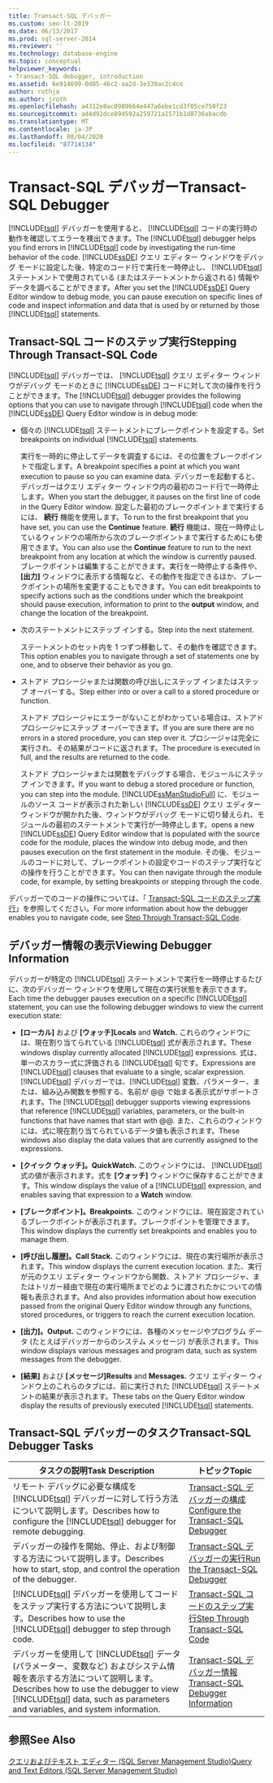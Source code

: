 ```yaml
---
title: Transact-SQL デバッガー
ms.custom: seo-lt-2019
ms.date: 06/13/2017
ms.prod: sql-server-2014
ms.reviewer: ''
ms.technology: database-engine
ms.topic: conceptual
helpviewer_keywords:
- Transact-SQL debugger, introduction
ms.assetid: 6e914699-0d85-46c2-aa2d-3e339ac2c4ce
author: rothja
ms.author: jroth
ms.openlocfilehash: a4312e8ac0989664e447a6ebe1cd3f05ce750f23
ms.sourcegitcommit: ad4d92dce894592a259721a1571b1d8736abacdb
ms.translationtype: MT
ms.contentlocale: ja-JP
ms.lasthandoff: 08/04/2020
ms.locfileid: "87714134"
---
```

# <a name="transact-sql-debugger"></a><span data-ttu-id="b22bd-102">Transact-SQL デバッガー</span><span class="sxs-lookup"><span data-stu-id="b22bd-102">Transact-SQL Debugger</span></span>
  <span data-ttu-id="b22bd-103">[!INCLUDE[tsql](../../includes/tsql-md.md)] デバッガーを使用すると、 [!INCLUDE[tsql](../../includes/tsql-md.md)] コードの実行時の動作を確認してエラーを検出できます。</span><span class="sxs-lookup"><span data-stu-id="b22bd-103">The [!INCLUDE[tsql](../../includes/tsql-md.md)] debugger helps you find errors in [!INCLUDE[tsql](../../includes/tsql-md.md)] code by investigating the run-time behavior of the code.</span></span> <span data-ttu-id="b22bd-104">[!INCLUDE[ssDE](../../includes/ssde-md.md)] クエリ エディター ウィンドウをデバッグ モードに設定した後、特定のコード行で実行を一時停止し、 [!INCLUDE[tsql](../../includes/tsql-md.md)] ステートメントで使用されている (またはステートメントから返される) 情報やデータを調べることができます。</span><span class="sxs-lookup"><span data-stu-id="b22bd-104">After you set the [!INCLUDE[ssDE](../../includes/ssde-md.md)] Query Editor window to debug mode, you can pause execution on specific lines of code and inspect information and data that is used by or returned by those [!INCLUDE[tsql](../../includes/tsql-md.md)] statements.</span></span>  
  
## <a name="stepping-through-transact-sql-code"></a><span data-ttu-id="b22bd-105">Transact-SQL コードのステップ実行</span><span class="sxs-lookup"><span data-stu-id="b22bd-105">Stepping Through Transact-SQL Code</span></span>  
 <span data-ttu-id="b22bd-106">[!INCLUDE[tsql](../../includes/tsql-md.md)] デバッガーでは、 [!INCLUDE[tsql](../../includes/tsql-md.md)] クエリ エディター ウィンドウがデバッグ モードのときに [!INCLUDE[ssDE](../../includes/ssde-md.md)] コードに対して次の操作を行うことができます。</span><span class="sxs-lookup"><span data-stu-id="b22bd-106">The [!INCLUDE[tsql](../../includes/tsql-md.md)] debugger provides the following options that you can use to navigate through [!INCLUDE[tsql](../../includes/tsql-md.md)] code when the [!INCLUDE[ssDE](../../includes/ssde-md.md)] Query Editor window is in debug mode:</span></span>  
  
-   <span data-ttu-id="b22bd-107">個々の [!INCLUDE[tsql](../../includes/tsql-md.md)] ステートメントにブレークポイントを設定する。</span><span class="sxs-lookup"><span data-stu-id="b22bd-107">Set breakpoints on individual [!INCLUDE[tsql](../../includes/tsql-md.md)] statements.</span></span>  
  
     <span data-ttu-id="b22bd-108">実行を一時的に停止してデータを調査するには、その位置をブレークポイントで指定します。</span><span class="sxs-lookup"><span data-stu-id="b22bd-108">A breakpoint specifies a point at which you want execution to pause so you can examine data.</span></span> <span data-ttu-id="b22bd-109">デバッガーを起動すると、デバッガーはクエリ エディター ウィンドウ内の最初のコード行で一時停止します。</span><span class="sxs-lookup"><span data-stu-id="b22bd-109">When you start the debugger, it pauses on the first line of code in the Query Editor window.</span></span> <span data-ttu-id="b22bd-110">設定した最初のブレークポイントまで実行するには、 **続行** 機能を使用します。</span><span class="sxs-lookup"><span data-stu-id="b22bd-110">To run to the first breakpoint that you have set, you can use the **Continue** feature.</span></span> <span data-ttu-id="b22bd-111">**続行** 機能は、現在一時停止しているウィンドウの場所から次のブレークポイントまで実行するためにも使用できます。</span><span class="sxs-lookup"><span data-stu-id="b22bd-111">You can also use the **Continue** feature to run to the next breakpoint from any location at which the window is currently paused.</span></span> <span data-ttu-id="b22bd-112">ブレークポイントは編集することができます。実行を一時停止する条件や、 **[出力]** ウィンドウに表示する情報など、その動作を指定できるほか、ブレークポイントの場所を変更することもできます。</span><span class="sxs-lookup"><span data-stu-id="b22bd-112">You can edit breakpoints to specify actions such as the conditions under which the breakpoint should pause execution, information to print to the **output** window, and change the location of the breakpoint.</span></span>  
  
-   <span data-ttu-id="b22bd-113">次のステートメントにステップ インする。</span><span class="sxs-lookup"><span data-stu-id="b22bd-113">Step into the next statement.</span></span>  
  
     <span data-ttu-id="b22bd-114">ステートメントのセット内を 1 つずつ移動して、その動作を確認できます。</span><span class="sxs-lookup"><span data-stu-id="b22bd-114">This option enables you to navigate through a set of statements one by one, and to observe their behavior as you go.</span></span>  
  
-   <span data-ttu-id="b22bd-115">ストアド プロシージャまたは関数の呼び出しにステップ インまたはステップ オーバーする。</span><span class="sxs-lookup"><span data-stu-id="b22bd-115">Step either into or over a call to a stored procedure or function.</span></span>  
  
     <span data-ttu-id="b22bd-116">ストアド プロシージャにエラーがないことがわかっている場合は、ストアド プロシージャにステップ オーバーできます。</span><span class="sxs-lookup"><span data-stu-id="b22bd-116">If you are sure there are no errors in a stored procedure, you can step over it.</span></span> <span data-ttu-id="b22bd-117">プロシージャは完全に実行され、その結果がコードに返されます。</span><span class="sxs-lookup"><span data-stu-id="b22bd-117">The procedure is executed in full, and the results are returned to the code.</span></span>  
  
     <span data-ttu-id="b22bd-118">ストアド プロシージャまたは関数をデバッグする場合、モジュールにステップ インできます。</span><span class="sxs-lookup"><span data-stu-id="b22bd-118">If you want to debug a stored procedure or function, you can step into the module.</span></span> [!INCLUDE[ssManStudioFull](../../includes/ssmanstudiofull-md.md)] <span data-ttu-id="b22bd-119">に、モジュールのソース コードが表示された新しい [!INCLUDE[ssDE](../../includes/ssde-md.md)] クエリ エディター ウィンドウが開かれた後、ウィンドウがデバッグ モードに切り替えられ、モジュールの最初のステートメントで実行が一時停止します。</span><span class="sxs-lookup"><span data-stu-id="b22bd-119">opens a new [!INCLUDE[ssDE](../../includes/ssde-md.md)] Query Editor window that is populated with the source code for the module, places the window into debug mode, and then pauses execution on the first statement in the module.</span></span> <span data-ttu-id="b22bd-120">その後、モジュールのコードに対して、ブレークポイントの設定やコードのステップ実行などの操作を行うことができます。</span><span class="sxs-lookup"><span data-stu-id="b22bd-120">You can then navigate through the module code, for example, by setting breakpoints or stepping through the code.</span></span>  
  
 <span data-ttu-id="b22bd-121">デバッガーでのコードの操作については、「 [Transact-SQL コードのステップ実行](step-through-transact-sql-code.md)」を参照してください。</span><span class="sxs-lookup"><span data-stu-id="b22bd-121">For more information about how the debugger enables you to navigate code, see [Step Through Transact-SQL Code](step-through-transact-sql-code.md).</span></span>  
  
## <a name="viewing-debugger-information"></a><span data-ttu-id="b22bd-122">デバッガー情報の表示</span><span class="sxs-lookup"><span data-stu-id="b22bd-122">Viewing Debugger Information</span></span>  
 <span data-ttu-id="b22bd-123">デバッガーが特定の [!INCLUDE[tsql](../../includes/tsql-md.md)] ステートメントで実行を一時停止するたびに、次のデバッガー ウィンドウを使用して現在の実行状態を表示できます。</span><span class="sxs-lookup"><span data-stu-id="b22bd-123">Each time the debugger pauses execution on a specific [!INCLUDE[tsql](../../includes/tsql-md.md)] statement, you can use the following debugger windows to view the current execution state:</span></span>  
  
-   <span data-ttu-id="b22bd-124">**[ローカル]** および **[ウォッチ]**</span><span class="sxs-lookup"><span data-stu-id="b22bd-124">**Locals** and **Watch.**</span></span> <span data-ttu-id="b22bd-125">これらのウィンドウには、現在割り当てられている [!INCLUDE[tsql](../../includes/tsql-md.md)] 式が表示されます。</span><span class="sxs-lookup"><span data-stu-id="b22bd-125">These windows display currently allocated [!INCLUDE[tsql](../../includes/tsql-md.md)] expressions.</span></span> <span data-ttu-id="b22bd-126">式は、単一のスカラー式に評価される [!INCLUDE[tsql](../../includes/tsql-md.md)] 句です。</span><span class="sxs-lookup"><span data-stu-id="b22bd-126">Expressions are [!INCLUDE[tsql](../../includes/tsql-md.md)] clauses that evaluate to a single, scalar expression.</span></span> <span data-ttu-id="b22bd-127">[!INCLUDE[tsql](../../includes/tsql-md.md)] デバッガーでは、[!INCLUDE[tsql](../../includes/tsql-md.md)] 変数、パラメーター、または、組み込み関数を参照する、名前が @@ で始まる表示式がサポートされます。</span><span class="sxs-lookup"><span data-stu-id="b22bd-127">The [!INCLUDE[tsql](../../includes/tsql-md.md)] debugger supports viewing expressions that reference [!INCLUDE[tsql](../../includes/tsql-md.md)] variables, parameters, or the built-in functions that have names that start with @@.</span></span> <span data-ttu-id="b22bd-128">また、これらのウィンドウには、式に現在割り当てられているデータ値も表示されます。</span><span class="sxs-lookup"><span data-stu-id="b22bd-128">These windows also display the data values that are currently assigned to the expressions.</span></span>  
  
-   <span data-ttu-id="b22bd-129">**[クイック ウォッチ]。**</span><span class="sxs-lookup"><span data-stu-id="b22bd-129">**QuickWatch.**</span></span> <span data-ttu-id="b22bd-130">このウィンドウには、 [!INCLUDE[tsql](../../includes/tsql-md.md)] 式の値が表示されます。式を **[ウォッチ]** ウィンドウに保存することができます。</span><span class="sxs-lookup"><span data-stu-id="b22bd-130">This window displays the value of a [!INCLUDE[tsql](../../includes/tsql-md.md)] expression, and enables saving that expression to a **Watch** window.</span></span>  
  
-   <span data-ttu-id="b22bd-131">**[ブレークポイント]。**</span><span class="sxs-lookup"><span data-stu-id="b22bd-131">**Breakpoints.**</span></span> <span data-ttu-id="b22bd-132">このウィンドウには、現在設定されているブレークポイントが表示されます。ブレークポイントを管理できます。</span><span class="sxs-lookup"><span data-stu-id="b22bd-132">This window displays the currently set breakpoints and enables you to manage them.</span></span>  
  
-   <span data-ttu-id="b22bd-133">**[呼び出し履歴]。**</span><span class="sxs-lookup"><span data-stu-id="b22bd-133">**Call Stack.**</span></span> <span data-ttu-id="b22bd-134">このウィンドウには、現在の実行場所が表示されます。</span><span class="sxs-lookup"><span data-stu-id="b22bd-134">This window displays the current execution location.</span></span> <span data-ttu-id="b22bd-135">また、実行が元のクエリ エディター ウィンドウから関数、ストアド プロシージャ、またはトリガー経由で現在の実行場所までどのように渡されたかについての情報も表示されます。</span><span class="sxs-lookup"><span data-stu-id="b22bd-135">And also provides information about how execution passed from the original Query Editor window through any functions, stored procedures, or triggers to reach the current execution location.</span></span>  
  
-   <span data-ttu-id="b22bd-136">**[出力]。**</span><span class="sxs-lookup"><span data-stu-id="b22bd-136">**Output.**</span></span> <span data-ttu-id="b22bd-137">このウィンドウには、各種のメッセージやプログラム データ (たとえばデバッガーからのシステム メッセージ) が表示されます。</span><span class="sxs-lookup"><span data-stu-id="b22bd-137">This window displays various messages and program data, such as system messages from the debugger.</span></span>  
  
-   <span data-ttu-id="b22bd-138">**[結果]** および **[メッセージ]**</span><span class="sxs-lookup"><span data-stu-id="b22bd-138">**Results** and **Messages.**</span></span> <span data-ttu-id="b22bd-139">クエリ エディター ウィンドウ上のこれらのタブには、前に実行された [!INCLUDE[tsql](../../includes/tsql-md.md)] ステートメントの結果が表示されます。</span><span class="sxs-lookup"><span data-stu-id="b22bd-139">These tabs on the Query Editor window display the results of previously executed [!INCLUDE[tsql](../../includes/tsql-md.md)] statements.</span></span>  
  
## <a name="transact-sql-debugger-tasks"></a><span data-ttu-id="b22bd-140">Transact-SQL デバッガーのタスク</span><span class="sxs-lookup"><span data-stu-id="b22bd-140">Transact-SQL Debugger Tasks</span></span>  
  
|<span data-ttu-id="b22bd-141">タスクの説明</span><span class="sxs-lookup"><span data-stu-id="b22bd-141">Task Description</span></span>|<span data-ttu-id="b22bd-142">トピック</span><span class="sxs-lookup"><span data-stu-id="b22bd-142">Topic</span></span>|  
|----------------------|-----------|  
|<span data-ttu-id="b22bd-143">リモート デバッグに必要な構成を [!INCLUDE[tsql](../../includes/tsql-md.md)] デバッガーに対して行う方法について説明します。</span><span class="sxs-lookup"><span data-stu-id="b22bd-143">Describes how to configure the [!INCLUDE[tsql](../../includes/tsql-md.md)] debugger for remote debugging.</span></span>|[<span data-ttu-id="b22bd-144">Transact-SQL デバッガーの構成</span><span class="sxs-lookup"><span data-stu-id="b22bd-144">Configure the Transact-SQL Debugger</span></span>](configure-firewall-rules-before-running-the-tsql-debugger.md)|  
|<span data-ttu-id="b22bd-145">デバッガーの操作を開始、停止、および制御する方法について説明します。</span><span class="sxs-lookup"><span data-stu-id="b22bd-145">Describes how to start, stop, and control the operation of the debugger.</span></span>|[<span data-ttu-id="b22bd-146">Transact-SQL デバッガーの実行</span><span class="sxs-lookup"><span data-stu-id="b22bd-146">Run the Transact-SQL Debugger</span></span>](transact-sql-debugger.md)|  
|<span data-ttu-id="b22bd-147">[!INCLUDE[tsql](../../includes/tsql-md.md)] デバッガーを使用してコードをステップ実行する方法について説明します。</span><span class="sxs-lookup"><span data-stu-id="b22bd-147">Describes how to use the [!INCLUDE[tsql](../../includes/tsql-md.md)] debugger to step through code.</span></span>|[<span data-ttu-id="b22bd-148">Transact-SQL コードのステップ実行</span><span class="sxs-lookup"><span data-stu-id="b22bd-148">Step Through Transact-SQL Code</span></span>](step-through-transact-sql-code.md)|  
|<span data-ttu-id="b22bd-149">デバッガーを使用して [!INCLUDE[tsql](../../includes/tsql-md.md)] データ (パラメーター、変数など) およびシステム情報を表示する方法について説明します。</span><span class="sxs-lookup"><span data-stu-id="b22bd-149">Describes how to use the debugger to view [!INCLUDE[tsql](../../includes/tsql-md.md)] data, such as parameters and variables, and system information.</span></span>|[<span data-ttu-id="b22bd-150">Transact-SQL デバッガー情報</span><span class="sxs-lookup"><span data-stu-id="b22bd-150">Transact-SQL Debugger Information</span></span>](transact-sql-debugger-information.md)|  
  
## <a name="see-also"></a><span data-ttu-id="b22bd-151">参照</span><span class="sxs-lookup"><span data-stu-id="b22bd-151">See Also</span></span>  
 [<span data-ttu-id="b22bd-152">クエリおよびテキスト エディター &#40;SQL Server Management Studio&#41;</span><span class="sxs-lookup"><span data-stu-id="b22bd-152">Query and Text Editors &#40;SQL Server Management Studio&#41;</span></span>](../scripting/query-and-text-editors-sql-server-management-studio.md)  
  
  
